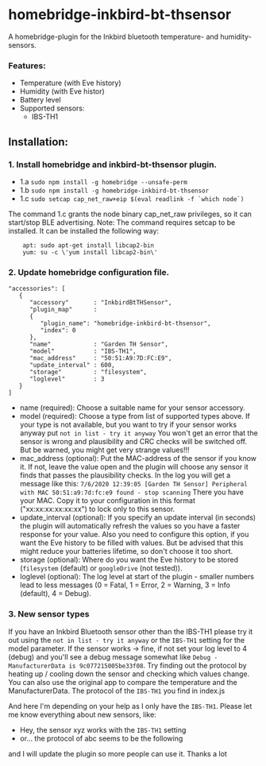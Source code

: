 # homebridge-inkbird-bt-thsensor
A homebridge-plugin for the Inkbird bluetooth temperature- and humidity-sensors.

### Features:
- Temperature (with Eve history)
- Humidity (with Eve histor)
- Battery level
- Supported sensors:
   - IBS-TH1

## Installation:

### 1. Install homebridge and inkbird-bt-thsensor plugin.
- 1.a `sudo npm install -g homebridge --unsafe-perm`
- 1.b `sudo npm install -g homebridge-inkbird-bt-thsensor`
- 1.c ``sudo setcap cap_net_raw+eip $(eval readlink -f `which node`)``

The command 1.c grants the node binary cap_net_raw privileges, so it can start/stop BLE advertising.
Note: The command requires setcap to be installed. It can be installed the following way:
```
    apt: sudo apt-get install libcap2-bin
    yum: su -c \'yum install libcap2-bin\'
```

### 2. Update homebridge configuration file.
```
"accessories": [
   {
      "accessory"       : "InkbirdBtTHSensor",
      "plugin_map"      :
      {
         "plugin_name": "homebridge-inkbird-bt-thsensor",
         "index": 0
      },
      "name"            : "Garden TH Sensor",
      "model"           : "IBS-TH1",
      "mac_address"     : "50:51:A9:7D:FC:E9",
      "update_interval" : 600,
      "storage"         : "filesystem",
      "loglevel"        : 3
   }
]
```

- name            (required): Choose a suitable name for your sensor accessory.
- model           (required): Choose a type from list of supported types above.
                              If your type is not available, but you want to try if your sensor works anyway put
                              `not in list - try it anyway`
                              You won't get an error that the sensor is wrong and plausibility and CRC checks will be switched off.
                              But be warned, you might get very strange values!!!
- mac_address     (optional): Put the MAC-address of the sensor if you know it.
                              If not, leave the value open and the plugin will choose any sensor it finds that passes the plausibility checks. In the log you will get a message like this:
                              `7/6/2020 12:39:05 [Garden TH Sensor] Peripheral with MAC 50:51:a9:7d:fc:e9 found - stop scanning`
                              There you have your MAC. Copy it to your configuration in this format ("xx:xx:xx:xx:xx:xx") to lock only to this sensor.
- update_interval (optional): If you specify an update interval (in seconds) the plugin will automatically refresh the values so you have
                              a faster response for your value. Also you need to configure this option, if you want the Eve history to be
                              filled with values. But be advised that this might reduce your batteries lifetime, so don't choose it too short.
- storage         (optional): Where do you want the Eve history to be stored (`filesystem` (default) or `googleDrive` (not tested)).
- loglevel        (optional): The log level at start of the plugin - smaller numbers lead to less messages
                              (0 = Fatal, 1 = Error, 2 = Warning, 3 = Info (default), 4 = Debug).

### 3. New sensor types
If you have an Inkbird Bluetooth sensor other than the IBS-TH1 please try it out using the `not in list - try it anyway` or the `IBS-TH1` setting for the model parameter. If the sensor works -> fine, if not set your log level to 4 (debug) and you'll see a
debug message somewhat like `Debug - ManufacturerData is 9c077215005be33f08`. Try finding out the protocol by heating up / cooling down the sensor and checking which values change. You can also use the original app to compare the temperature and the ManufacturerData. The protocol of the `IBS-TH1` you find in index.js

And here I'm depending on your help as I only have the `IBS-TH1`. Please let me know everything about new sensors, like:
- Hey, the sensor xyz works with the `IBS-TH1` setting 
- or... the protocol of abc seems to be the following

and I will update the plugin so more people can use it. Thanks a lot 
